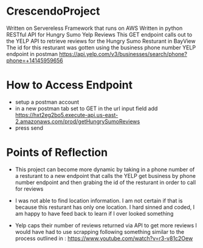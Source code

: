 # CrescendoProject
Written on Servereless Framework that runs on AWS
Written in python
RESTful API for Hungry Sumo Yelp Reviews
This GET endpoint calls out to the YELP API to retrieve reviews for the Hungry Sumo Resturant in BayView
The id for this resturant was gotten using the business phone number YELP endpoint in postman
https://api.yelp.com/v3/businesses/search/phone?phone=+14145959656

# How to Access Endpoint
 - setup a postman account
 - in a new postman tab set to GET in the url input field add 
 https://hxt2eg2bo5.execute-api.us-east-2.amazonaws.com/prod/getHungrySumoReviews
 - press send 

# Points of Reflection
- This project can become more dynamic by taking in a phone number of a resturant to a new endpoint that calls the YELP get business by phone number endpoint and then grabing the id  of the resturant in order to call for reviews 

- I was not able to find location information. I am not certain if that is because this resturant has only one location. I hard sinned and coded, I am happy to have feed back to learn if I over looked something

- Yelp caps their number of reviews returned via API to get more reviews I would have had to use scrapping following something similar to the process outlined in : https://www.youtube.com/watch?v=r3-v81c2Oew
